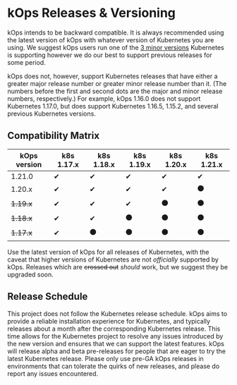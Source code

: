 
# kOps Releases & Versioning

kOps intends to be backward compatible.  It is always recommended using the
latest version of kOps with whatever version of Kubernetes you are using.  We suggest
kOps users run one of the [3 minor versions](https://kubernetes.io/releases/version-skew-policy/#supported-versions) Kubernetes is supporting however we
do our best to support previous releases for some period.

kOps does not, however, support Kubernetes releases that have either a greater major
release number or greater minor release number than it.
(The numbers before the first and second dots are the major and minor release numbers, respectively.)
For example, kOps 1.16.0 does not support Kubernetes 1.17.0, but does
support Kubernetes 1.16.5, 1.15.2, and several previous Kubernetes versions.

## Compatibility Matrix

| kOps version  | k8s 1.17.x | k8s 1.18.x | k8s 1.19.x | k8s 1.20.x | k8s 1.21.x |
|---------------|------------|------------|------------|------------|------------|
| 1.21.0        | ✔          | ✔          | ✔          | ✔          | ✔          |
| 1.20.x        | ✔          | ✔          | ✔          | ✔          | ⚫         |
| ~~1.19.x~~    | ✔          | ✔          | ✔          | ⚫         | ⚫         |
| ~~1.18.x~~    | ✔          | ✔          | ⚫         | ⚫         | ⚫         |
| ~~1.17.x~~    | ✔          | ⚫         | ⚫         | ⚫         | ⚫         |


Use the latest version of kOps for all releases of Kubernetes, with the caveat
that higher versions of Kubernetes are not _officially_ supported by kOps.
Releases which are ~~crossed out~~ _should_ work, but we suggest they be upgraded soon.

## Release Schedule

This project does not follow the Kubernetes release schedule. kOps aims to
provide a reliable installation experience for Kubernetes, and typically
releases about a month after the corresponding Kubernetes release. This time
allows for the Kubernetes project to resolve any issues introduced by the new
version and ensures that we can support the latest features. kOps will release
alpha and beta pre-releases for people that are eager to try the latest
Kubernetes release.  Please only use pre-GA kOps releases in environments that
can tolerate the quirks of new releases, and please do report any issues
encountered.
